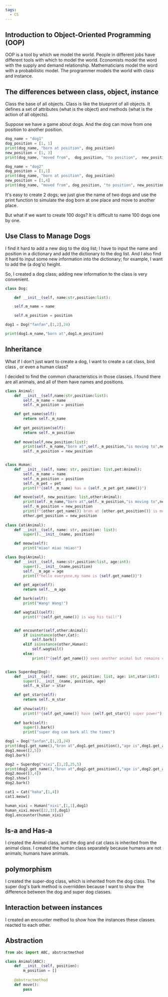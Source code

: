 ```yaml
---
tags:
  - CS
---
```

## Introduction to Object-Oriented Programming (OOP)

OOP is a tool by which we model the world. People in different jobs have different tools with which to model the world. Economists model the word with the supply and demand relationship. Mathematicians model the word with a probabilistic model. The programmer models the world with class and instance. 

## The differences between class, object, instance 

Class the base of all objects. Class is like the blueprint of all objects.  It defines a set of attributes (what is the object) and methods (what is the action of all objects). 

Suppose we have a game about dogs.  And the dog can move from one position to another position. 

```python
dog_name = "dog1"
dog_position = [1, 1]
print(dog_name, "born at position", dog_position)
new_position = [1, 3]
print(dog_name, "moved from",  dog_position, "to position",  new_position)

dog_name = "dog2"
dog_position = [1,1]
print(dog_name, "born at position", dog_position)
new_position = [1,4]
print(dog_name, "moved from", dog_position, "to position", new_position) 
```

It's easy to create 2 dogs; we just give the name of two dogs and use the print function to simulate the dog born at one place and move to another place. 

But what if we want to create 100 dogs? It is difficult to name 100 dogs one by one. 

## Use Class to Manage Dogs
I find it hard to add a new dog to the dog list; I have to input the name and position in a dictionary and add the dictionary to the dog list. And I also find it hard to input some new information into the dictionary; for example, I want to add the (a dog's) height.

So, I created a dog class; adding new information to the class is very convenient.

```python
class Dog:

    def __init__(self, name:str,position:list):

	self.m_name = name

	self.m_position = position

dog1 = Dog("fanfan",[1,2],24)

print(dog1.m_name,"born at",dog1.m_position)

```

## Inheritance 

What if I don't just want to create a dog, I want to create a cat class, bird class , or even a human class?

I decided to find the common characteristics in those classes. I found there are all animals, and all of them have names and positions. 

```python
class Animal:
    def __init__(self,name:str,position:list):
        self._m_name = name
        self._m_position = position

    def get_name(self):
        return self._m_name
    
    def get_position(self):
        return self._m_position
    
    def move(self,new_position:list):
        print(self._m_name,"born at",self._m_position,"is moving to",new_position)
        self._m_position = new_position


class Human:
    def __init__(self, name: str, position: list,pet:Animal):
        self._m_name = name
        self._m_position = position
        self._m_pet = pet
        print(f"{self._m_name} has a {self._m_pet.get_name()}")

    def move(self, new_position: list,other:Animal):
        print(self._m_name,"born at",self._m_position,"is moving to",new_position)
        self._m_position = new_position
        print(f"{other.get_name()} bron at {other.get_position()} is moving to {new_position}")
        other.get_position = new_position
    
class Cat(Animal):
    def __init__(self, name: str, position: list):
        super().__init__(name, position)

    def meow(self):
        print("miao! miao !miao!")

class Dog(Animal):
    def __init__(self, name:str,position:list, age:int):
        super().__init__(name,position)
        self.__m_age = age
        print(f"hello everyone,my name is {self.get_name()}")

    def get_age(self):
        return self.__m_age

    def bark(self):
        print("Wang! Wang!")

    def wagtail(self):
        print(f"{self.get_name()} is wag his tail!")


    def encounter(self,other:Animal):
        if isinstance(other,Cat):
            self.bark()
        elif isinstance(other,Human):
            self.wagtail()
        else:
            print(f"{self.get_name()} sees another animal but remains calm.")


class Superdog(Dog):
    def __init__(self, name: str, position: list, age: int,star:int):
        super().__init__(name, position, age) 
        self._m_star = star

    def get_star(self):
        return self._m_star
    
    def show(self):
        print(f"{self.get_name()} have {self.get_star()} super power")
    
    def bark(self):
        super().bark()
        print("super dog can bark all the times")

dog1 = Dog("fanfan",[1,2],24)
print(dog1.get_name(),"bron at",dog1.get_position(),"age is",dog1.get_age())
dog1.move([2,5])
dog1.bark()

dog2 = Superdog("xixi",[1,2],25,5)
print(dog2.get_name(),"bron at",dog2.get_position(),"age is",dog2.get_age())
dog2.move([3,4])
dog2.show()
dog2.bark()

cat1 = Cat("haha",[1,4])
cat1.meow()

human_xixi = Human("xixi",[1,1],dog1)
human_xixi.move([22,33],dog1)
dog1.encounter(human_xixi)
```


## Is-a and Has-a
I created the Animal class, and the dog and cat class is inherited from the animal class. I created the human class separately because humans are not animals; humans have animals. 

## polymorphism

I created the super-dog class, which is inherited from the dog class. The super dog's bark method is overridden because I want to show the difference between the dog and super dog classes.

## Interaction between instances

I created an encounter method to show how the instances these classes reacted to each other.

## Abstraction

```python
from abc import ABC, abstractmethod

class Animal(ABC):
	def __init__(self, position):
		m_position = []
		
	@abstractmethod
	def move():
		pass
```
